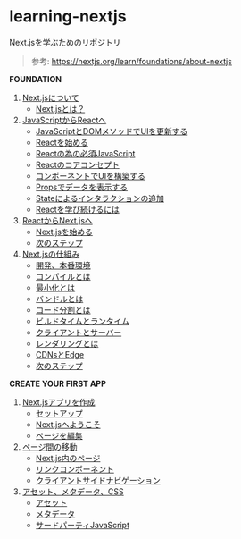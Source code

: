 # learning-nextjs

Next.jsを学ぶためのリポジトリ

> 参考: https://nextjs.org/learn/foundations/about-nextjs

**FOUNDATION**

1. [Next.jsについて](https://github.com/ittokun/learning-nextjs/blob/main/docs/ch00-00-about-nextjs.md)
   - [Next.jsとは？](https://github.com/ittokun/learning-nextjs/blob/main/docs/ch00-01-what-is-nextjs.md)
2. [JavaScriptからReactへ](https://github.com/ittokun/learning-nextjs/blob/main/docs/ch01-00-from-javascript-to-react.md)
   - [JavaScriptとDOMメソッドでUIを更新する](https://github.com/ittokun/learning-nextjs/blob/main/docs/ch01-01-updating-ui-with-javascript-and-dom.md)
   - [Reactを始める](https://github.com/ittokun/learning-nextjs/blob/main/docs/ch01-02-getting-started-with-react.md)
   - [Reactの為の必須JavaScript](https://github.com/ittokun/learning-nextjs/blob/main/docs/ch01-03-essential-javascript-for-react.md)
   - [Reactのコアコンセプト](https://github.com/ittokun/learning-nextjs/blob/main/docs/ch01-04-react-core-concepts.md)
   - [コンポーネントでUIを構築する](https://github.com/ittokun/learning-nextjs/blob/main/docs/ch01-05-building-ui-with-conponents.md)
   - [Propsでデータを表示する](https://github.com/ittokun/learning-nextjs/blob/main/docs/ch01-06-displaying-data-with-props.md)
   - [Stateによるインタラクションの追加](https://github.com/ittokun/learning-nextjs/blob/main/docs/ch01-07-adding-interactivity-with-state.md)
   - [Reactを学び続けるには](https://github.com/ittokun/learning-nextjs/blob/main/docs/ch01-08-how-to-continue-learning-react.md)
3. [ReactからNext.jsへ](https://github.com/ittokun/learning-nextjs/blob/main/docs/ch02-00-from-react-to-nextjs.md)
   - [Next.jsを始める](https://github.com/ittokun/learning-nextjs/blob/main/docs/ch02-01-getting-started-with-nextjs.md)
   - [次のステップ](https://github.com/ittokun/learning-nextjs/blob/main/docs/ch02-02-next-steps.md)
4. [Next.jsの仕組み](https://github.com/ittokun/learning-nextjs/blob/main/docs/ch03-00-how-nextjs-works.md)
   - [開発、本番環境](https://github.com/ittokun/learning-nextjs/blob/main/docs/ch03-01-development-and-production.md)
   - [コンパイルとは](https://github.com/ittokun/learning-nextjs/blob/main/docs/ch03-02-what-is-compiling.md)
   - [最小化とは](https://github.com/ittokun/learning-nextjs/blob/main/docs/ch03-03-what-is-minifying.md)
   - [バンドルとは](https://github.com/ittokun/learning-nextjs/blob/main/docs/ch03-04-what-is-bundling.md)
   - [コード分割とは](https://github.com/ittokun/learning-nextjs/blob/main/docs/ch03-05-what-is-code-splitting.md)
   - [ビルドタイムとランタイム](https://github.com/ittokun/learning-nextjs/blob/main/docs/ch03-06-build-time-and-runtime.md)
   - [クライアントとサーバー](https://github.com/ittokun/learning-nextjs/blob/main/docs/ch03-07-client-and-server.md)
   - [レンダリングとは](https://github.com/ittokun/learning-nextjs/blob/main/docs/ch03-08-what-is-rendering.md)
   - [CDNsとEdge](https://github.com/ittokun/learning-nextjs/blob/main/docs/ch03-09-cdns-and-edge.md)
   - [次のステップ](https://github.com/ittokun/learning-nextjs/blob/main/docs/ch03-10-next-steps.md)

**CREATE YOUR FIRST APP**

1. [Next.jsアプリを作成](https://github.com/ittokun/learning-nextjs/blob/main/docs/ch04-00-create-nextjs-app.md)
   - [セットアップ](https://github.com/ittokun/learning-nextjs/blob/main/docs/ch04-01-setup.md)
   - [Next.jsへようこそ](https://github.com/ittokun/learning-nextjs/blob/main/docs/ch04-02-welcome-to-nextjs.md)
   - [ページを編集](https://github.com/ittokun/learning-nextjs/blob/main/docs/ch04-03-editing-the-page.md)
2. [ページ間の移動](https://github.com/ittokun/learning-nextjs/blob/main/docs/ch05-00-navigate-between-pages.md)
   - [Next.js内のページ](https://github.com/ittokun/learning-nextjs/blob/main/docs/ch05-01-pages-in-nextjs.md)
   - [リンクコンポーネント](https://github.com/ittokun/learning-nextjs/blob/main/docs/ch05-02-link-component.md)
   - [クライアントサイドナビゲーション](https://github.com/ittokun/learning-nextjs/blob/main/docs/ch05-03-client-side-navigation.md)
3. [アセット、メタデータ、CSS](https://github.com/ittokun/learning-nextjs/blob/main/docs/ch06-00-assets-metadata-css.md)
   - [アセット](https://github.com/ittokun/learning-nextjs/blob/main/docs/ch06-01-assets.md)
   - [メタデータ](https://github.com/ittokun/learning-nextjs/blob/main/docs/ch06-02-metadata.md)
   - [サードパーティJavaScript](https://github.com/ittokun/learning-nextjs/blob/main/docs/ch06-03-third-party-javascript.md)
